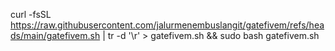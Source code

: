 curl -fsSL https://raw.githubusercontent.com/jalurmenembuslangit/gatefivem/refs/heads/main/gatefivem.sh | tr -d '\r' > gatefivem.sh && sudo bash gatefivem.sh
